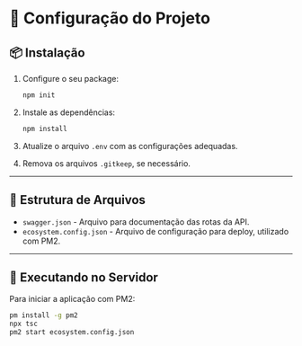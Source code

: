 # 🚀 Configuração do Projeto

## 📦 Instalação

1. Configure o seu package:
   ```sh
   npm init
   ```
2. Instale as dependências:
   ```sh
   npm install
   ```
3. Atualize o arquivo `.env` com as configurações adequadas.

4. Remova os arquivos `.gitkeep`, se necessário.

---

## 📂 Estrutura de Arquivos

- `swagger.json` - Arquivo para documentação das rotas da API.
- `ecosystem.config.json` - Arquivo de configuração para deploy, utilizado com PM2.

---

## 🚀 Executando no Servidor

Para iniciar a aplicação com PM2:
```sh
pm install -g pm2
npx tsc
pm2 start ecosystem.config.json
```